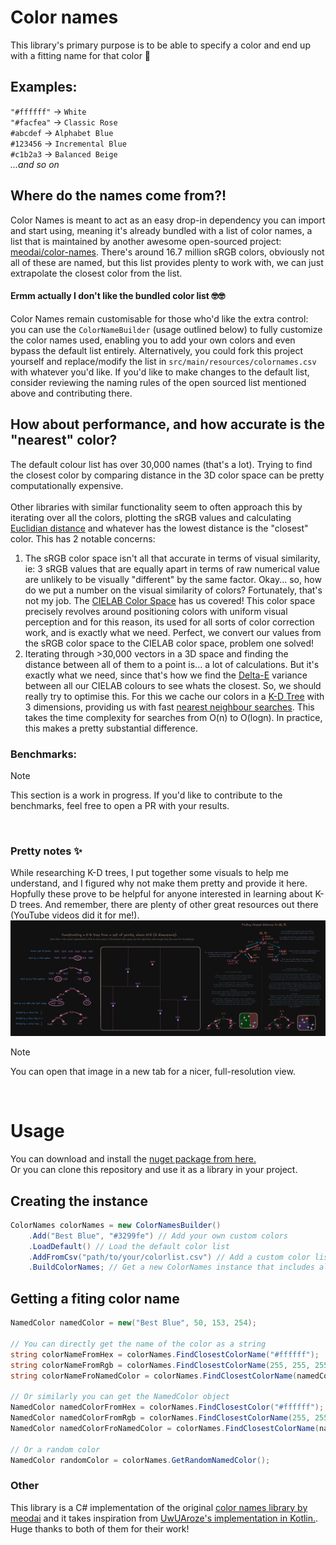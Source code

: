 ﻿# Color names

This library's primary purpose is to be able to specify a color and end up with a fitting name for that color 🌈

## Examples:<br>
`"#ffffff"` -> `White`<br>
`"#facfea"` -> `Classic Rose`<br>
`#abcdef` -> `Alphabet Blue`<br>
`#123456` -> `Incremental Blue`<br>
`#c1b2a3` -> `Balanced Beige`<br>
*...and so on*

## Where do the names come from?!
Color Names is meant to act as an easy drop-in dependency you can import and start using, meaning it's already bundled with a list of color names, a list that is maintained by another awesome open-sourced project: [meodai/color-names](https://github.com/meodai/color-names/). There's around 16.7 million sRGB colors, obviously not all of these are named, but this list provides plenty to work with, we can just extrapolate the closest color from the list.
<br>

#### Ermm actually I don't like the bundled color list 🤓🤓
Color Names remain customisable for those who'd like the extra control: you can use the `ColorNameBuilder` (usage outlined below) to fully customize the color names used, enabling you to add your own colors and even bypass the default list entirely. Alternatively, you could fork this project yourself and replace/modify the list in `src/main/resources/colornames.csv` with whatever you'd like. If you'd like to make changes to the default list, consider reviewing the naming rules of the open sourced list mentioned above and contributing there.

## How about performance, and how accurate is the "nearest" color?
The default colour list has over 30,000 names (that's a lot). Trying to find the closest color by comparing distance in the 3D color space can be pretty computationally expensive.
<br><br>
Other libraries with similar functionality seem to often approach this by iterating over all the colors, plotting the sRGB values and calculating [Euclidian distance](https://en.wikipedia.org/wiki/Euclidean_distance) and whatever has the lowest distance is the "closest" color. This has 2 notable concerns:
<br>
1. The sRGB color space isn't all that accurate in terms of visual similarity, ie: 3 sRGB values that are equally apart in terms of raw numerical value are unlikely to be visually "different" by the same factor. Okay... so, how do we put a number on the visual similarity of colors? Fortunately, that's not my job. The [CIELAB Color Space](https://en.wikipedia.org/wiki/CIELAB_color_space) has us covered! This color space precisely revolves around positioning colors with uniform visual perception and for this reason, its used for all sorts of color correction work, and is exactly what we need. Perfect, we convert our values from the sRGB color space to the CIELAB color space, problem one solved!
2. Iterating through >30,000 vectors in a 3D space and finding the distance between all of them to a point is... a lot of calculations. But it's exactly what we need, since that's how we find the [Delta-E](https://en.wikipedia.org/wiki/Color_difference#CIELAB_%CE%94E*) variance between all our CIELAB colours to see whats the closest. So, we should really try to optimise this. For this we cache our colors in a [K-D Tree](https://en.wikipedia.org/wiki/K-d_tree) with 3 dimensions, providing us with fast [nearest neighbour searches](https://en.wikipedia.org/wiki/Nearest_neighbor_search). This takes the time complexity for searches from O(n) to O(logn). In practice, this makes a pretty substantial difference.

### Benchmarks:

> [!NOTE]
> This section is a work in progress.
> If you'd like to contribute to the benchmarks, feel free to open a PR with your results. 

<br>

### Pretty notes ✨
While researching K-D trees, I put together some visuals to help me understand, and I figured why not make them pretty and provide it here. Hopfully these prove to be helpful for anyone interested in learning about K-D trees. And remember, there are plenty of other great resources out there (YouTube videos did it for me!).
![kdTree](/kdTree.png)
> [!NOTE]
> You can open that image in a new tab for a nicer, full-resolution view.

<br>

# Usage
You can download and install the [nuget package from here.](https://www.nuget.org/packages/color-names-csharp) <br>
Or you can clone this repository and use it as a library in your project.

## Creating the instance
```csharp
ColorNames colorNames = new ColorNamesBuilder()
	.Add("Best Blue", "#3299fe") // Add your own custom colors
	.LoadDefault() // Load the default color list
	.AddFromCsv("path/to/your/colorlist.csv") // Add a custom color list from a csv file
	.BuildColorNames; // Get a new ColorNames instance that includes all the colors you've added
```

## Getting a fiting color name

```csharp
NamedColor namedColor = new("Best Blue", 50, 153, 254);

// You can directly get the name of the color as a string
string colorNameFromHex = colorNames.FindClosestColorName("#ffffff");
string colorNameFromRgb = colorNames.FindClosestColorName(255, 255, 255);
string colorNameFroNamedColor = colorNames.FindClosestColorName(namedColor);

// Or similarly you can get the NamedColor object
NamedColor namedColorFromHex = colorNames.FindClosestColor("#ffffff");
NamedColor namedColorFromRgb = colorNames.FindClosestColorName(255, 255, 255);
NamedColor namedColorFroNamedColor = colorNames.FindClosestColorName(namedColor);

// Or a random color
NamedColor randomColor = colorNames.GetRandomNamedColor();
```

### Other 

This library is a C# implementation of the original [color names library by meodai](https://github.com/meodai/color-names) and it takes inspiration from [UwUAroze's implementation in Kotlin.](https://github.com/UwUAroze/Color-Names). Huge thanks to both of them for their work!